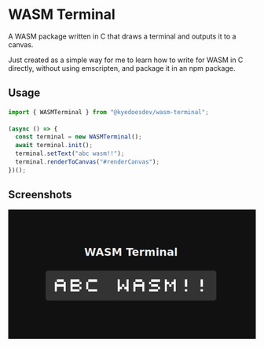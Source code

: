 # WASM Terminal

A WASM package written in C that draws a terminal and outputs it to a canvas.

Just created as a simple way for me to learn how to write for WASM in C directly, 
without using emscripten, and package it in an npm package.

## Usage
```typescript
import { WASMTerminal } from "@kyedoesdev/wasm-terminal";

(async () => {
  const terminal = new WASMTerminal();
  await terminal.init();
  terminal.setText("abc wasm!!");
  terminal.renderToCanvas("#renderCanvas");
})();
```

## Screenshots
![Screenshot of wasm-terminal](https://github.com/kyelewis/hello-wasm-with-c/blob/main/screenshots/screenshot-1.png?raw=true)

